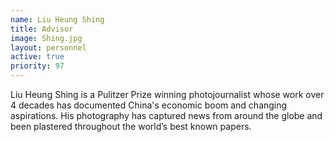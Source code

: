 ```yaml
---
name: Liu Heung Shing
title: Advisor
image: Shing.jpg
layout: personnel
active: true
priority: 97
---
```

Liu Heung Shing is a Pulitzer Prize winning photojournalist whose work over 4 decades has documented China's economic boom and changing aspirations. His photography has captured news from around the globe and been plastered throughout the world’s best known papers.
